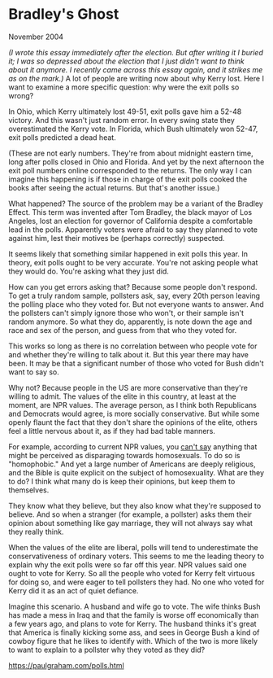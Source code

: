 # Bradley's Ghost

November 2004

*(I wrote this essay immediately after the election. But after writing it I buried it; I was so depressed about the election that I just didn't want to think about it anymore. I recently came across this essay again, and it strikes me as on the mark.)* A lot of people are writing now about why Kerry lost. Here I want to examine a more specific question: why were the exit polls so wrong?

In Ohio, which Kerry ultimately lost 49-51, exit polls gave him a 52-48 victory. And this wasn't just random error. In every swing state they overestimated the Kerry vote. In Florida, which Bush ultimately won 52-47, exit polls predicted a dead heat.

(These are not early numbers. They're from about midnight eastern time, long after polls closed in Ohio and Florida. And yet by the next afternoon the exit poll numbers online corresponded to the returns. The only way I can imagine this happening is if those in charge of the exit polls cooked the books after seeing the actual returns. But that's another issue.)

What happened? The source of the problem may be a variant of the Bradley Effect. This term was invented after Tom Bradley, the black mayor of Los Angeles, lost an election for governor of California despite a comfortable lead in the polls. Apparently voters were afraid to say they planned to vote against him, lest their motives be (perhaps correctly) suspected.

It seems likely that something similar happened in exit polls this year. In theory, exit polls ought to be very accurate. You're not asking people what they would do. You're asking what they just did.

How can you get errors asking that? Because some people don't respond. To get a truly random sample, pollsters ask, say, every 20th person leaving the polling place who they voted for. But not everyone wants to answer. And the pollsters can't simply ignore those who won't, or their sample isn't random anymore. So what they do, apparently, is note down the age and race and sex of the person, and guess from that who they voted for.

This works so long as there is no correlation between who people vote for and whether they're willing to talk about it. But this year there may have been. It may be that a significant number of those who voted for Bush didn't want to say so.

Why not? Because people in the US are more conservative than they're willing to admit. The values of the elite in this country, at least at the moment, are NPR values. The average person, as I think both Republicans and Democrats would agree, is more socially conservative. But while some openly flaunt the fact that they don't share the opinions of the elite, others feel a little nervous about it, as if they had bad table manners.

For example, according to current NPR values, you [can't say](https://paulgraham.com/say.html) anything that might be perceived as disparaging towards homosexuals. To do so is "homophobic." And yet a large number of Americans are deeply religious, and the Bible is quite explicit on the subject of homosexuality. What are they to do? I think what many do is keep their opinions, but keep them to themselves.

They know what they believe, but they also know what they're supposed to believe. And so when a stranger (for example, a pollster) asks them their opinion about something like gay marriage, they will not always say what they really think.

When the values of the elite are liberal, polls will tend to underestimate the conservativeness of ordinary voters. This seems to me the leading theory to explain why the exit polls were so far off this year. NPR values said one ought to vote for Kerry. So all the people who voted for Kerry felt virtuous for doing so, and were eager to tell pollsters they had. No one who voted for Kerry did it as an act of quiet defiance.

Imagine this scenario. A husband and wife go to vote. The wife thinks Bush has made a mess in Iraq and that the family is worse off economically than a few years ago, and plans to vote for Kerry. The husband thinks it's great that America is finally kicking some ass, and sees in George Bush a kind of cowboy figure that he likes to identify with. Which of the two is more likely to want to explain to a pollster why they voted as they did?



https://paulgraham.com/polls.html
